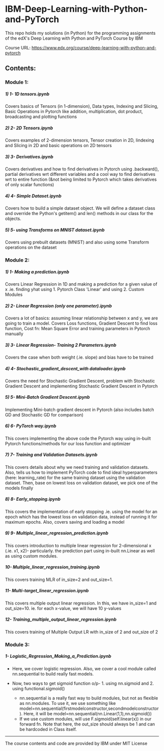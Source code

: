# IBM-Deep-Learning-with-Python-and-PyTorch

This repo holds my solutions (in Python) for the programming assignments of the edX's Deep Learning with Python and PyTorch Course by IBM

Course URL: https://www.edx.org/course/deep-learning-with-python-and-pytorch

## Contents:

### Module 1:

##### 1) 1- 1D tensors.ipynb

Covers basics of Tensors (in 1-dimension), Data types, Indexing and Slicing, Basic Operations in Pytorch like addition, multiplication, dot product, broadcasting and plotting functions

##### 2) 2- 2D Tensors.ipynb

Covers examples of 2-dimension tensors, Tensor creation in 2D, Iindexing and Slicing in 2D and basic operations on 2D tensors

##### 3) 3- Derivatives.ipynb

Covers derivatives and how to find derivatives in Pytorch using .backward(), partial derivatives wrt different variables and a cool way to find derivatives wrt to entire function (&not being limited to Pytorch which takes derivatives of only scalar functions)

##### 4) 4- Simple Dataset.ipynb

Covers how to build a simple dataset object. We will define a dataset class and override the Python's getitem() and len() methods in our class for the objects.

##### 5) 5- using Transforms on MNIST dataset.ipynb

Covers using prebuilt datasets (MNIST) and also using some Transform operations on the dataset

### Module 2:

##### 1) 1- Making a prediction.ipynb

Covers Linear Regression in 1D and making a prediction for a given value of x .ie. finding yhat using 1. Pytorch Class 'Linear' and using 2. Custom Modules

##### 2) 2- Linear Regression (only one parameter).ipynb

Covers a lot of basics: assuming linear relationship between x and y, we are going to train a model. Covers Loss functions, Gradient Descent to find loss function, Cost fn: Mean Square Error and training parameters in Pytorch manually

##### 3) 3- Linear Regression- Training 2 Parameters.ipynb

Covers the case when both weight (.ie. slope) and bias have to be trained

##### 4) 4- Stochastic_gradient_descent_with dataloader.ipynb

Covers the need for Stochastic Gradient Descent, problem with Stochastic Gradient Descent and implementing Stochastic Gradient Descent in Pytorch

##### 5) 5- Mini-Batch Gradient Descent.ipynb

Implementing Mini-batch gradient descent in Pytorch (also includes batch GD and Stochastic GD for comparison)

##### 6) 6- PyTorch way.ipynb

This covers implementing the above code the Pytorch way using in-built Pytorch functions/methods for our loss function and optimizer

##### 7) 7- Training and Validation Datasets.ipynb

This covers details about why we need training and validation datasets. Also, tells us how to implement PyTorch code to find ideal hyperparameters (here: learning_rate) for the same training dataset using the validation dataset. Then, base on lowest loss on validation dataset, we pick one of the models finally

##### 8) 8- Early_stopping.ipynb

This covers the implementation of early stopping .ie. using the model for an epoch which has the lowest loss on validation data, instead of running it for maximum epochs. Also, covers saving and loading a model

##### 9) 9- Multiple_linear_regression_prediction.ipynb

This covers introduction to multiple linear regression for 2-dimensional x (.ie. x1, x2)- particularly. the prediction part using in-built nn.Linear as well as using custom modules.

##### 10- Multiple_linear_regression_training.ipynb

This covers training MLR of in_size=2 and out_size=1.

##### 11- Multi-target_linear_regression.ipynb

This covers multiple output linear regression. In this, we have in_size=1 and out_size=10. ie. for each x-value, we will have 10 y-values

##### 12- Training_multiple_output_linear_regression.ipynb

This covers training of Multiple Output LR with in_size of 2 and out_size of 2

### Module 3:

##### 1- Logistic_Regression_Making_a_Prediction.ipynb

* Here, we cover logistic regression. Also, we cover a cool module called nn.sequential to build really fast models. 

* Now, two ways to get sigmoid function o/p- 1. using nn.sigmoid and 2. using functional.sigmoid()
  * nn.sequential is a really fast way to build modules, but not as flexible as nn.modules. To use it, we use something like model=nn.sequential(firstmodelconstructor,secondmodelconstructor). Here, it will be model=nn.sequential(nn.Linear(1,1),nn.sigmoid())
  * If we use custom modules, will use F.sigmoid(self.linear(x)) in our forward fn. Note that here, the out_size should always be 1 and can be hardcoded in Class itself.









<hr>


The course contents and code are provided by IBM under MIT License


